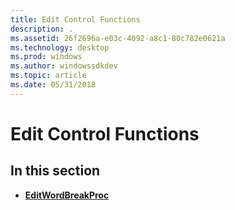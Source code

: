 ```yaml
---
title: Edit Control Functions
description: .
ms.assetid: 26f2696a-e03c-4092-a8c1-80c782e0621a
ms.technology: desktop
ms.prod: windows
ms.author: windowssdkdev
ms.topic: article
ms.date: 05/31/2018
---
```


# Edit Control Functions

## In this section

-   [**EditWordBreakProc**](https://msdn.microsoft.com/en-us/library/Bb761709(v=VS.85).aspx)

 

 




